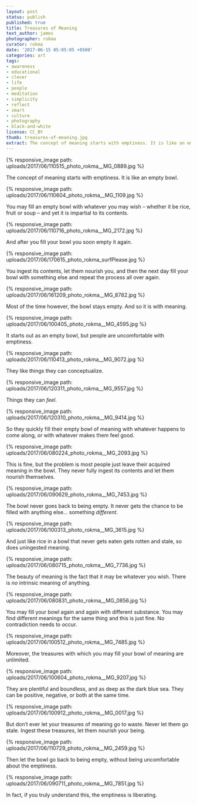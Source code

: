 ```yaml
---
layout: post
status: publish
published: true
title: Treasures of Meaning
text_author: james
photographer: rokma
curator: rokma
date: '2017-06-15 05:05:05 +0500'
categories: art
tags:
- awareness
- educational
- clever
- life
- people
- meditation
- simplicity
- reflect
- smart
- culture
- photography
- black-and-white
license: CC_BY
thumb: treasures-of-meaning.jpg
extract: The concept of meaning starts with emptiness. It is like an empty bowl. You may fill an empty bowl with whatever you may wish – whether it be rice, fruit or soup – and yet it is impartial to its contents. And after you fill your bowl you soon empty it again. You ingest its contents, let them nourish you, and then the next day fill your bowl with something else and repeat the process all over again.
---
```

{% responsive_image path: uploads/2017/06/110515_photo_rokma__MG_0889.jpg %}

The concept of meaning starts with emptiness. It is like an empty bowl.



{% responsive_image path: uploads/2017/06/110604_photo_rokma__MG_1109.jpg %}

You may fill an empty bowl with whatever you may wish – whether it be rice, fruit or soup – and yet it is impartial to its contents.



{% responsive_image path: uploads/2017/06/110716_photo_rokma__MG_2172.jpg %}

And after you fill your bowl you soon empty it again.



{% responsive_image path: uploads/2017/06/170615_photo_rokma_surfPlease.jpg %}

You ingest its contents, let them nourish you, and then the next day fill your bowl with something else and repeat the process all over again.



{% responsive_image path: uploads/2017/06/161209_photo_rokma__MG_8782.jpg %}

Most of the time however, the bowl stays empty. And so it is with meaning.



{% responsive_image path: uploads/2017/06/100405_photo_rokma__MG_4595.jpg %}

It starts out as an empty bowl, but people are uncomfortable with emptiness.



{% responsive_image path: uploads/2017/06/110413_photo_rokma__MG_9072.jpg %}

They like things they can conceptualize.



{% responsive_image path: uploads/2017/06/120311_photo_rokma__MG_9557.jpg %}

Things they can _feel_.



{% responsive_image path: uploads/2017/06/120310_photo_rokma__MG_9414.jpg %}

So they quickly fill their empty bowl of meaning with whatever happens to come along, or with whatever makes them feel good.



{% responsive_image path: uploads/2017/06/080224_photo_rokma__MG_2093.jpg %}

This is fine, but the problem is most people just leave their acquired meaning in the bowl. They never fully ingest its contents and let them nourish themselves.



{% responsive_image path: uploads/2017/06/090629_photo_rokma__MG_7453.jpg %}

The bowl never goes back to being empty. It never gets the chance to be filled with anything else... something _different_.



{% responsive_image path: uploads/2017/06/100313_photo_rokma__MG_3615.jpg %}

And just like rice in a bowl that never gets eaten gets rotten and stale, so does uningested meaning.



{% responsive_image path: uploads/2017/06/080715_photo_rokma__MG_7736.jpg %}

The beauty of meaning is the fact that it may be whatever you wish. There is _no_ intrinsic meaning of anything.



{% responsive_image path: uploads/2017/06/080831_photo_rokma__MG_0856.jpg %}

You may fill your bowl again and again with different substance. You may find different
meanings for the same thing and this is just fine. No contradiction needs to occur.



{% responsive_image path: uploads/2017/06/100512_photo_rokma__MG_7485.jpg %}

Moreover, the treasures with which you may fill your bowl of meaning are unlimited.



{% responsive_image path: uploads/2017/06/100604_photo_rokma__MG_9207.jpg %}

They are plentiful and boundless, and as deep as the dark blue sea. They can be positive, negative, or both at the same time.



{% responsive_image path: uploads/2017/06/100912_photo_rokma__MG_0017.jpg %}

But don’t ever let your treasures of meaning go to waste. Never let them go stale. Ingest these treasures, let them nourish your being.



{% responsive_image path: uploads/2017/06/110729_photo_rokma__MG_2459.jpg %}

Then let the bowl go back to being empty, without being uncomfortable about the emptiness.



{% responsive_image path: uploads/2017/06/090711_photo_rokma__MG_7851.jpg %}

In fact, if you truly understand this, the emptiness is liberating.
